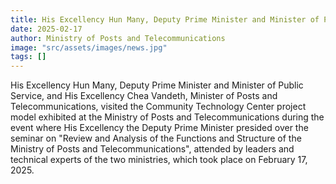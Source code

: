 ```yaml
---
title: His Excellency Hun Many, Deputy Prime Minister and Minister of Public Service, and His Excellency Chea Vandeth, Minister of Posts and Telecommunications
date: 2025-02-17
author: Ministry of Posts and Telecommunications
image: "src/assets/images/news.jpg"
tags: []
---
```


His Excellency Hun Many, Deputy Prime Minister and Minister of Public Service, and His Excellency Chea Vandeth, Minister of Posts and Telecommunications, visited the Community Technology Center project model exhibited at the Ministry of Posts and Telecommunications during the event where His Excellency the Deputy Prime Minister presided over the seminar on "Review and Analysis of the Functions and Structure of the Ministry of Posts and Telecommunications", attended by leaders and technical experts of the two ministries, which took place on February 17, 2025.
